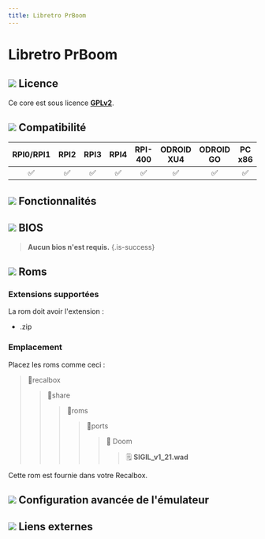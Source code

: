 ```yaml
---
title: Libretro PrBoom
---
```


# Libretro PrBoom



## ![](/migration-images/emulateurs/ports/sigil/gerald-g-parchment-background-or-border-5.svg) Licence

Ce core est sous licence [**GPLv2**](https://github.com/libretro/libretro-prboom/blob/master/COPYING).

## ![](/migration-images/emulateurs/ports/sigil/compatibility.png) Compatibilité

| RPI0/RPI1 | RPI2 | RPI3 | RPI4 | RPI-400 | ODROID XU4 | ODROID GO | PC x86 | PC X86\_64 |
| :---: | :---: | :---: | :---: | :---: | :---: | :---: | :---: | :---: |
| ✅ | ✅ | ✅ | ✅ | ✅ | ✅ | ✅ | ✅ | ✅ |

## ![](/migration-images/emulateurs/ports/sigil/cogwheel-145804_640.png) Fonctionnalités



## ![](/migration-images/emulateurs/ports/sigil/tqfp32.svg) BIOS


>**Aucun bios n'est requis.**
{.is-success}

## ![](/migration-images/emulateurs/ports/sigil/rom-30098_640.png) Roms

### **Extensions supportées**

La rom doit avoir l'extension :

* .zip

### **Emplacement**

Placez les roms comme ceci : 

> 📁recalbox
>
> > 📁share
> >
> > > 📁roms
> > >
> > > > 📁ports
> > > >
> > > > > 📁 Doom
> > > > >
> > > > > > 🗒 **SIGIL\_v1\_21.wad**

Cette rom est fournie dans votre Recalbox.

## ![](/migration-images/emulateurs/ports/sigil/hammer-28636_640.png) Configuration avancée de l'émulateur



## ![](/migration-images/emulateurs/ports/sigil/kisspng-web-development-world-wide-web-computer-icons-webs-world-wide-web-icon-png-5ab05c24477216.4540070115215073642927.png) Liens externes



